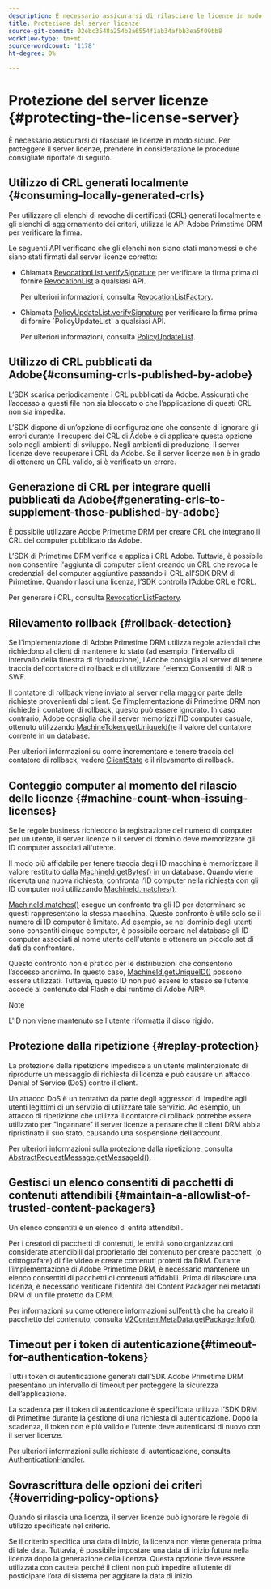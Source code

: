 ```yaml
---
description: È necessario assicurarsi di rilasciare le licenze in modo sicuro. Considera queste best practice per proteggere il server licenze
title: Protezione del server licenze
source-git-commit: 02ebc3548a254b2a6554f1ab34afbb3ea5f09bb8
workflow-type: tm+mt
source-wordcount: '1178'
ht-degree: 0%

---
```


# Protezione del server licenze {#protecting-the-license-server}

È necessario assicurarsi di rilasciare le licenze in modo sicuro. Per proteggere il server licenze, prendere in considerazione le procedure consigliate riportate di seguito.

## Utilizzo di CRL generati localmente {#consuming-locally-generated-crls}

Per utilizzare gli elenchi di revoche di certificati (CRL) generati localmente e gli elenchi di aggiornamento dei criteri, utilizza le API Adobe Primetime DRM per verificare la firma.

Le seguenti API verificano che gli elenchi non siano stati manomessi e che siano stati firmati dal server licenze corretto:

* Chiamata [RevocationList.verifySignature](https://help.adobe.com/en_US/primetime/api/drm-apis/server/javadocs-flashaccess-pro/com/adobe/flashaccess/sdk/revocation/RevocationList.html#verifySignature(java.security.cert.X509Certificate)) per verificare la firma prima di fornire [RevocationList](https://help.adobe.com/en_US/primetime/api/drm-apis/server/javadocs-flashaccess-pro/com/adobe/flashaccess/sdk/revocation/RevocationList.html) a qualsiasi API.

  Per ulteriori informazioni, consulta [RevocationListFactory](https://help.adobe.com/en_US/primetime/api/drm-apis/server/javadocs-flashaccess-pro/com/adobe/flashaccess/sdk/revocation/RevocationListFactory.html).

* Chiamata [PolicyUpdateList.verifySignature](https://help.adobe.com/en_US/primetime/api/drm-apis/server/javadocs-flashaccess-pro/com/adobe/flashaccess/sdk/policyupdate/PolicyUpdateList.html#verifySignature(java.security.cert.X509Certificate)) per verificare la firma prima di fornire `PolicyUpdateList` a qualsiasi API.

  Per ulteriori informazioni, consulta [PolicyUpdateList](https://help.adobe.com/en_US/primetime/api/drm-apis/server/javadocs-flashaccess-pro/com/adobe/flashaccess/sdk/policyupdate/PolicyUpdateList.html).

## Utilizzo di CRL pubblicati da Adobe{#consuming-crls-published-by-adobe}

L’SDK scarica periodicamente i CRL pubblicati da Adobe. Assicurati che l’accesso a questi file non sia bloccato o che l’applicazione di questi CRL non sia impedita.

L’SDK dispone di un’opzione di configurazione che consente di ignorare gli errori durante il recupero dei CRL di Adobe e di applicare questa opzione solo negli ambienti di sviluppo. Negli ambienti di produzione, il server licenze deve recuperare i CRL da Adobe. Se il server licenze non è in grado di ottenere un CRL valido, si è verificato un errore.

## Generazione di CRL per integrare quelli pubblicati da Adobe{#generating-crls-to-supplement-those-published-by-adobe}

È possibile utilizzare Adobe Primetime DRM per creare CRL che integrano il CRL del computer pubblicato da Adobe.

L’SDK di Primetime DRM verifica e applica i CRL Adobe. Tuttavia, è possibile non consentire l&#39;aggiunta di computer client creando un CRL che revoca le credenziali del computer aggiuntive passando il CRL all&#39;SDK DRM di Primetime. Quando rilasci una licenza, l’SDK controlla l’Adobe CRL e l’CRL.

Per generare i CRL, consulta [RevocationListFactory](https://help.adobe.com/en_US/primetime/api/drm-apis/server/javadocs-flashaccess-pro/com/adobe/flashaccess/sdk/revocation/RevocationListFactory.html).

## Rilevamento rollback {#rollback-detection}

Se l&#39;implementazione di Adobe Primetime DRM utilizza regole aziendali che richiedono al client di mantenere lo stato (ad esempio, l&#39;intervallo di intervallo della finestra di riproduzione), l&#39;Adobe consiglia al server di tenere traccia del contatore di rollback e di utilizzare l&#39;elenco Consentiti di AIR o SWF.

Il contatore di rollback viene inviato al server nella maggior parte delle richieste provenienti dal client. Se l’implementazione di Primetime DRM non richiede il contatore di rollback, questo può essere ignorato. In caso contrario, Adobe consiglia che il server memorizzi l’ID computer casuale, ottenuto utilizzando [MachineToken.getUniqueId()](https://help.adobe.com/en_US/primetime/api/drm-apis/server/javadocs-flashaccess-pro/com/adobe/flashaccess/sdk/cert/MachineId.html#getUniqueId())e il valore del contatore corrente in un database.

Per ulteriori informazioni su come incrementare e tenere traccia del contatore di rollback, vedere [ClientState](https://help.adobe.com/en_US/primetime/api/drm-apis/server/javadocs-flashaccess-pro/com/adobe/flashaccess/sdk/protocol/ClientState.html) e il rilevamento di rollback.

## Conteggio computer al momento del rilascio delle licenze {#machine-count-when-issuing-licenses}

Se le regole business richiedono la registrazione del numero di computer per un utente, il server licenze o il server di dominio deve memorizzare gli ID computer associati all&#39;utente.

Il modo più affidabile per tenere traccia degli ID macchina è memorizzare il valore restituito dalla [MachineId.getBytes()](https://help.adobe.com/en_US/primetime/api/drm-apis/server/javadocs-flashaccess-pro/com/adobe/flashaccess/sdk/cert/MachineId.html#getBytes()) in un database. Quando viene ricevuta una nuova richiesta, confronta l’ID computer nella richiesta con gli ID computer noti utilizzando [MachineId.matches()](https://help.adobe.com/en_US/primetime/api/drm-apis/server/javadocs-flashaccess-pro/com/adobe/flashaccess/sdk/cert/MachineId.html#matches(com.adobe.flashaccess.sdk.cert.MachineId)).

[MachineId.matches()](https://help.adobe.com/en_US/primetime/api/drm-apis/server/javadocs-flashaccess-pro/com/adobe/flashaccess/sdk/cert/MachineId.html#matches(com.adobe.flashaccess.sdk.cert.MachineId)) esegue un confronto tra gli ID per determinare se questi rappresentano la stessa macchina. Questo confronto è utile solo se il numero di ID computer è limitato. Ad esempio, se nel dominio degli utenti sono consentiti cinque computer, è possibile cercare nel database gli ID computer associati al nome utente dell&#39;utente e ottenere un piccolo set di dati da confrontare.

Questo confronto non è pratico per le distribuzioni che consentono l’accesso anonimo. In questo caso, [MachineId.getUniqueID()](https://help.adobe.com/en_US/primetime/api/drm-apis/server/javadocs-flashaccess-pro/com/adobe/flashaccess/sdk/cert/MachineId.html#getUniqueId()) possono essere utilizzati. Tuttavia, questo ID non può essere lo stesso se l’utente accede al contenuto dal Flash e dai runtime di Adobe AIR®.

>[!NOTE]
>
>L&#39;ID non viene mantenuto se l&#39;utente riformatta il disco rigido.

## Protezione dalla ripetizione {#replay-protection}

La protezione della ripetizione impedisce a un utente malintenzionato di riprodurre un messaggio di richiesta di licenza e può causare un attacco Denial of Service (DoS) contro il client.

Un attacco DoS è un tentativo da parte degli aggressori di impedire agli utenti legittimi di un servizio di utilizzare tale servizio. Ad esempio, un attacco di ripetizione che utilizza il contatore di rollback potrebbe essere utilizzato per &quot;ingannare&quot; il server licenze a pensare che il client DRM abbia ripristinato il suo stato, causando una sospensione dell’account.

Per ulteriori informazioni sulla protezione dalla ripetizione, consulta [AbstractRequestMessage.getMessageId()](https://help.adobe.com/en_US/primetime/api/drm-apis/server/javadocs-flashaccess-pro/com/adobe/flashaccess/sdk/protocol/AbstractRequestMessage.html#getMessageId()).

## Gestisci un elenco consentiti di pacchetti di contenuti attendibili {#maintain-a-allowlist-of-trusted-content-packagers}

Un elenco consentiti è un elenco di entità attendibili.

Per i creatori di pacchetti di contenuti, le entità sono organizzazioni considerate attendibili dal proprietario del contenuto per creare pacchetti (o crittografare) di file video e creare contenuti protetti da DRM. Durante l’implementazione di Adobe Primetime DRM, è necessario mantenere un elenco consentiti di pacchetti di contenuti affidabili. Prima di rilasciare una licenza, è necessario verificare l&#39;identità del Content Packager nei metadati DRM di un file protetto da DRM.

Per informazioni su come ottenere informazioni sull’entità che ha creato il pacchetto del contenuto, consulta [V2ContentMetaData.getPackagerInfo()](https://help.adobe.com/en_US/primetime/api/drm-apis/server/javadocs-flashaccess-pro/com/adobe/flashaccess/sdk/media/drm/keys/v2/V2ContentMetaData.html#getPackagerInfo()).

## Timeout per i token di autenticazione{#timeout-for-authentication-tokens}

Tutti i token di autenticazione generati dall’SDK Adobe Primetime DRM presentano un intervallo di timeout per proteggere la sicurezza dell’applicazione.

La scadenza per il token di autenticazione è specificata utilizza l’SDK DRM di Primetime durante la gestione di una richiesta di autenticazione. Dopo la scadenza, il token non è più valido e l’utente deve autenticarsi di nuovo con il server licenze.

Per ulteriori informazioni sulle richieste di autenticazione, consulta [AuthenticationHandler](https://help.adobe.com/en_US/primetime/api/drm-apis/server/javadocs-flashaccess-pro/com/adobe/flashaccess/sdk/protocol/authentication/AuthenticationHandler.html).

## Sovrascrittura delle opzioni dei criteri {#overriding-policy-options}

Quando si rilascia una licenza, il server licenze può ignorare le regole di utilizzo specificate nel criterio.

Se il criterio specifica una data di inizio, la licenza non viene generata prima di tale data. Tuttavia, è possibile impostare una data di inizio futura nella licenza dopo la generazione della licenza. Questa opzione deve essere utilizzata con cautela perché il client non può impedire all’utente di posticipare l’ora di sistema per aggirare la data di inizio.
